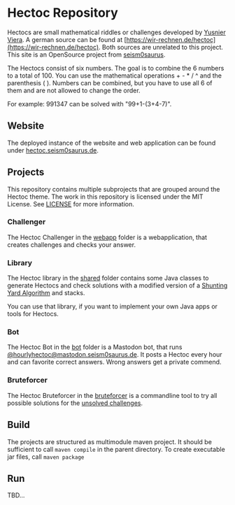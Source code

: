 # Hectoc Repository

Hectocs are small mathematical riddles or challenges developed by [Yusnier Viera](https://en.wikipedia.org/wiki/Yusnier_Viera).
A german source can be found at [https://wir-rechnen.de/hectoc](https://wir-rechnen.de/hectoc).
Both sources are unrelated to this project.
This site is an OpenSource project from [seism0saurus](https://seism0saurus.de).

The Hectocs consist of six numbers.
The goal is to combine the 6 numbers to a total of 100.
You can use the mathematical operations + - * / ^ and the parenthesis ( ).
Numbers can be combined, but you have to use all 6 of them and are not allowed to change the order.

For example: 991347 can be solved with "99+1-(3+4-7)".

## Website
The deployed instance of the website and web application can be found under [hectoc.seism0saurus.de](https://hectoc.seism0saurus.de).

## Projects

This repository contains multiple subprojects that are grouped around the Hectoc theme.
The work in this repository is licensed under the MIT License. See [LICENSE](./LICENSE) for more information.

### Challenger

The Hectoc Challenger in the [webapp](./webapp) folder is a webapplication, that creates challenges and checks your answer.

### Library

The Hectoc library in the [shared](./shared) folder contains some Java classes to generate Hectocs
and check solutions with a modified version of a [Shunting Yard Algorithm](https://en.wikipedia.org/wiki/Shunting_yard_algorithm)
and stacks.

You can use that library, if you want to implement your own Java apps or tools for Hectocs.

### Bot

The Hectoc Bot in the [bot](./bot) folder is a Mastodon bot, that runs [@hourlyhectoc@mastodon.seism0saurus.de](https://mastodon.seism0saurus.de/@hourlyhectoc).
It posts a Hectoc every hour and can favorite correct answers. Wrong answers get a private commend.

### Bruteforcer

The Hectoc Bruteforcer in the [bruteforcer](./bruteforcer) is a commandline tool
to try all possible solutions for the [unsolved challenges](https://wir-rechnen.de/hectoc/hectocs-ungeloest-unsolved).

## Build

The projects are structured as multimodule maven project.
It should be sufficient to call `maven compile` in the parent directory.
To create executable jar files, call `maven package`

## Run
TBD...